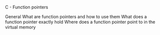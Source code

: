 C - Function pointers

General
What are function pointers and how to use them
What does a function pointer exactly hold
Where does a function pointer point to in the virtual memory